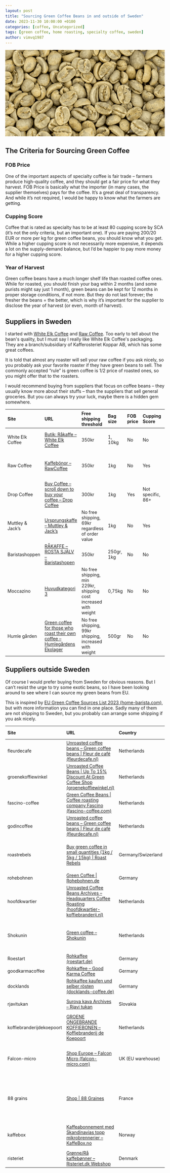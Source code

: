 ```yaml
---
layout: post
title: "Sourcing Green Coffee Beans in and outside of Sweden"
date: 2023-11-30 10:00:00 +0100
categories: [coffee, Uncategorized]
tags: [green coffee, home roasting, specialty coffee, sweden]
author: vimvq1987
---
```


![Green coffee beans](/assets/img/greencoffee.png)

## The Criteria for Sourcing Green Coffee

### FOB Price
One of the important aspects of specialty coffee is fair trade – farmers produce high-quality coffee, and they should get a fair price for what they harvest. FOB Price is basically what the importer (in many cases, the supplier themselves) pays for the coffee. It’s a great deal of transparency. And while it’s not required, I would be happy to know what the farmers are getting.

### Cupping Score
Coffee that is rated as specialty has to be at least 80 cupping score by SCA (it’s not the only criteria, but an important one). If you are paying 200/20 EUR or more per kg for green coffee beans, you should know what you get. While a higher cupping score is not necessarily more expensive, it depends a lot on the supply-demand balance, but I’d be happier to pay more money for a higher cupping score.

### Year of Harvest
Green coffee beans have a much longer shelf life than roasted coffee ones. While for roasted, you should finish your bag within 2 months (and some purists might say just 1 month), green beans can be kept for 12 months in proper storage conditions, if not more. But they do not last forever; the fresher the beans = the better, which is why it’s important for the supplier to disclose the year of harvest (or even, month of harvest).

## Suppliers in Sweden

I started with [White Elk Coffee](https://whiteelkcoffee.se/butik/rakaffe/) and [Raw Coffee](https://rawcoffee.se/kaffebonor/). Too early to tell about the bean's quality, but I must say I really like White Elk Coffee's packaging. They are a branch/subsidiary of Kafferosteriet Koppar AB, which has some great coffees.

It is told that almost any roaster will sell your raw coffee if you ask nicely, so you probably ask your favorite roaster if they have green beans to sell. The commonly accepted “rule” is green coffee is 1/2 price of roasted ones, so you might offer that to the roasters.

I would recommend buying from suppliers that focus on coffee beans – they usually know more about their stuffs – than the suppliers that sell general groceries. But you can always try your luck, maybe there is a hidden gem somewhere.

| Site | URL | Free shipping threshold | Bag size | FOB price | Cupping Score | Year of Harvest | Note |
| :--- | :--- | :--- | :--- | :--- | :--- | :--- | :--- |
| White Elk Coffee | [Butik: Råkaffe – White Elk Coffee](https://whiteelkcoffee.se/butik/rakaffe/) | 350kr | 1, 10kg | No | No | No | 10% for order over 1000kr |
| Raw Coffee | [Kaffebönor – RawCoffee](https://rawcoffee.se/kaffebonor/) | 350kr | 1kg | No | Yes | Yes | 10% coupon code for next order |
| Drop Coffee | [Buy Coffee – scroll down to buy your coffee – Drop Coffee](https://dropcoffee.com/pages/buy-coffee) | 300kr | 1kg | Yes | Not specific, 86+ | Yes | Select unroasted coffee from drop down list |
| Muttley & Jack’s | [Ursprungskaffe – Muttley & Jack’s](https://muttleyandjacks.se/category/ursprungskaffe/) | No free shipping, 69kr regardless of order value | 1kg | No | Yes | No | |
| Baristashoppen | [RÅKAFFE – ROSTA SJÄLV – Baristashopen](https://baristashopen.se/rakaffe) | 350kr | 250gr, 1kg | No | No | No | |
| Moccazino | [Huvudkategori 3](https://moccazino.se/huvudkategori-3) | No free shipping, min 229kr, shipping cost increased with weight | 0,75kg | No | No | Yes | |
| Humle gården | [Green coffee for those who roast their own coffee – Humlegårdens Ekolager](https://shop.humle.se/ovrigt/grona-kaffebonor/) | No free shipping, 99kr shipping, increased with weight | 500gr | No | No | Yes | Reduced price for 10 bags |

## Suppliers outside Sweden

Of course I would prefer buying from Sweden for obvious reasons. But I can’t resist the urge to try some exotic beans, so I have been looking around to see where I can source my green beans from EU.

This is inspired by [EU Green Coffee Sources List 2023 (home-barista.com)](https://www.home-barista.com/knx-forum-coffee-trading-roasting/eu-green-coffee-sources-list-2023-t81146.html), but with more information you can find in one place. Sadly many of them are not shipping to Sweden, but you probably can arrange some shipping if you ask nicely.

| Site | URL | Country | Ship to Sweden | Shipping cost | FOB price | Cupping score | Bag sizes | Year of harvest |
| :--- | :--- | :--- | :--- | :--- | :--- | :--- | :--- | :--- |
| fleurdecafe | [Unroasted coffee beans – Green coffee beans \| Fleur de café (fleurdecafe.nl)](https://fleurdecafe.nl/product-categorie/groene-koffiebonen/) | Netherlands | No | N/A | No | No | 1kg, 5kg | No |
| groenekoffiewinkel | [Unroasted Coffee Beans \| Up To 15% Discount At Green Coffee Shop (groenekoffiewinkel.nl)](https://groenekoffiewinkel.nl/groene-koffie-kopen/) | Netherlands | No | N/A | No | No | 1kg, 5kg | No |
| fascino-coffee | [Green Coffee Beans \| Coffee roasting company Fascino (fascino-coffee.com)](https://fascino-coffee.com/product-categorie/green-coffee-beans/) | Netherlands | No | N/A | No | No | 1kg, 5kg | No |
| godincoffee | [Unroasted coffee beans – Green coffee beans \| Fleur de café (fleurdecafe.nl)](https://fleurdecafe.nl/product-categorie/groene-koffiebonen/) | Netherlands | No | N/A | No | No | 1kg, 5kg | No |
| roastrebels | [Buy green coffee in small quantities (1kg / 5kg / 15kg) \| Roast Rebels](https://roastrebels.com/en/shop/) | Germany/Swizerland | Yes | 9.9EUR, free if order value is 120EUR or more | No | No | 1, 5, 15kg | Yes |
| rohebohnen | [Green Coffee \| Rohebohnen.de](https://rohebohnen.de/en/green-coffee) | Germany | Yes | 13.9EUR | No | No | 500gr, 1kg | No |
| hoofdkwartier | [Unroasted Coffee Beans Archives – Headquarters Coffee Roasting (hoofdkwartier-koffiebranderij.nl)](https://hoofdkwartier-koffiebranderij.nl/product-categorie/groene-koffiebonen/) | Netherlands | No | N/A | No | No | 1kg, 5kg | No |
| Shokunin | [Green coffee – Shokunin](https://shokunin.se/en/product-category/green-coffee/) | Netherlands | Yes | 22 EUR, free if order value is 200 EUR or more | No | No | 1kg, 5kg | No |
| Roestart | [Rohkaffee (roestart.de)](https://roestart.de/rohkaffee/) | Germany | Yes | 15.9 EUR | No | No | 500gr, 1kg | No |
| goodkarmacoffee | [Rohkaffee – Good Karma Coffee](https://goodkarmacoffee.de/produkt-kategorie/rohkaffee/) | Germany | No | N/A | No | No | 1kg, 5kg | No |
| docklands | [Rohkaffee kaufen und selber rösten (docklands-coffee.de)](https://docklands-coffee.de/rohkaffee/) | Germany | Yes | 16EUR | No | No | 1, 5 and 10kg | Yes |
| rjavitukan | [Surova kava Archives – Rjavi tukan](https://rjavitukan.si/kategorija-izdelka/surova-kava/) | Slovakia | Yes | 21.9EUR | No | No | 1, 3, 5, and 10kg | No |
| koffiebranderijdekoepoort | [GROENE ONGEBRANDE KOFFIEBONEN – Koffiebranderij de Koepoort](https://koffiebranderijdekoepoort.nl/product-categorie/groene-ongebrande-koffiebonen/) | Netherlands | Yes | Flat rate 24.5 EUR | No | No | 1kg | No |
| Falcon-micro | [Shop Europe – Falcon Micro (falcon-micro.com)](https://falcon-micro.com/shop-europe/) | UK (EU warehouse) | Yes | 246kr for minimum 5kg, increased with weight | No | Yes | 5 and 10kg | No |
| 88 grains | [Shop \| 88 Graines](https://www.88graines.com/shop) | France | Yes | 6.9EUR minimum, increased with weight, free for 300 EUR+ | No | Yes | 1kg | Yes (Month/year) |
| kaffebox | [Kaffeabonnement med Skandinavias topp mikrobrennerier – KaffeBox.no](https://kaffebox.no/produkt/kaffeabonnement/) | Norway | Yes | Minimum 62.5NOK, increased with weight | No | No | 250gr | No |
| risteriet | [Grønne/Rå kaffebønner – Risteriet.dk Webshop](https://www.risteriet.dk/online-shop/28-groenneraa-kaffeboenner/) | Denmark | Yes | No, 350DKK | No | No | 1kg, 5kg | No |

